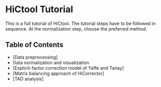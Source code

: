# HiCtool Tutorial

This is a full tutorial of HiCtool. The tutorial steps have to be followed in sequence. At the normalization step, choose the preferred method.

## Table of Contents

- [Data preprocessing]
- Data normalization and visualization
 - [Explicit-factor correction model of Yaffe and Tanay]
 - [Matrix balancing approach of HiCorrector]
- [TAD analysis]

